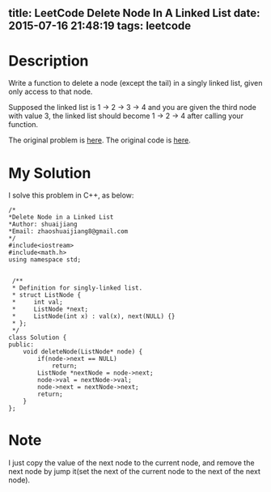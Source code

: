 title: LeetCode Delete Node In A Linked List
date: 2015-07-16 21:48:19
tags: leetcode
---

# Description
Write a function to delete a node (except the tail) in a singly linked list, given only access to that node.

Supposed the linked list is 1 -> 2 -> 3 -> 4 and you are given the third node with value 3, the linked list should become 1 -> 2 -> 4 after calling your function.

The original problem is [here](https://leetcode.com/problems/delete-node-in-a-linked-list/ "Problem").
The original code is [here](https://github.com/shuaijiang/LeetCode/blob/master/DeleteNodeInALinkedList.cpp "Code").

<!--more-->

# My Solution
I solve this problem in C++, as below:
	
	/*
	*Delete Node in a Linked List
	*Author: shuaijiang
	*Email: zhaoshuaijiang8@gmail.com
	*/
	#include<iostream>
	#include<math.h>
	using namespace std;
	
	
	 /**
	 * Definition for singly-linked list.
	 * struct ListNode {
	 *     int val;
	 *     ListNode *next;
	 *     ListNode(int x) : val(x), next(NULL) {}
	 * };
	 */
	class Solution {
	public:
	    void deleteNode(ListNode* node) {
	        if(node->next == NULL)
	        	return;
	        ListNode *nextNode = node->next;
	        node->val = nextNode->val;
	        node->next = nextNode->next;
			return;
	    }
	};

# Note
I just copy the value of the next node to the current node, and remove the next node by jump it(set the next of the current node to the next of the next node). 
